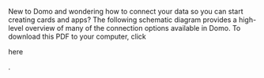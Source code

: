 

New to Domo and wondering how to connect your data so you can start creating cards and apps? The following schematic diagram provides a high-level overview of many of the connection options available in Domo. To download this PDF to your computer, click

here

.


